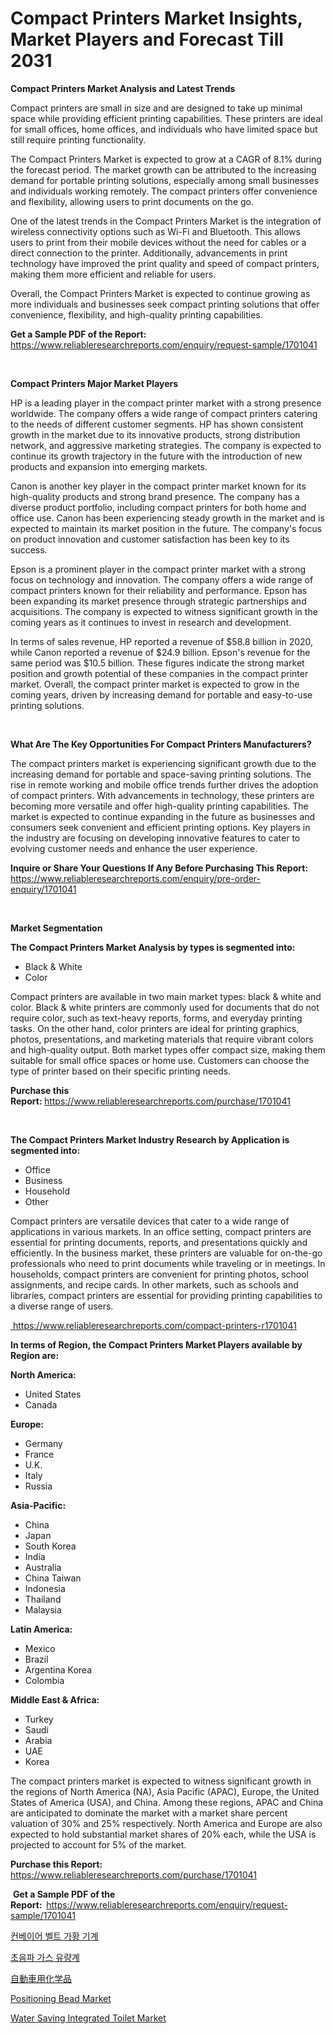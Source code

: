 <p><h1>Compact Printers Market Insights, Market Players and Forecast Till 2031</h1></p><p><strong>Compact Printers Market Analysis and Latest Trends</strong></p>
<p><p>Compact printers are small in size and are designed to take up minimal space while providing efficient printing capabilities. These printers are ideal for small offices, home offices, and individuals who have limited space but still require printing functionality.</p><p>The Compact Printers Market is expected to grow at a CAGR of 8.1% during the forecast period. The market growth can be attributed to the increasing demand for portable printing solutions, especially among small businesses and individuals working remotely. The compact printers offer convenience and flexibility, allowing users to print documents on the go.</p><p>One of the latest trends in the Compact Printers Market is the integration of wireless connectivity options such as Wi-Fi and Bluetooth. This allows users to print from their mobile devices without the need for cables or a direct connection to the printer. Additionally, advancements in print technology have improved the print quality and speed of compact printers, making them more efficient and reliable for users.</p><p>Overall, the Compact Printers Market is expected to continue growing as more individuals and businesses seek compact printing solutions that offer convenience, flexibility, and high-quality printing capabilities.</p></p>
<p><strong>Get a Sample PDF of the Report:&nbsp;</strong> <a href="https://www.reliableresearchreports.com/enquiry/request-sample/1701041">https://www.reliableresearchreports.com/enquiry/request-sample/1701041</a></p>
<p>&nbsp;</p>
<p><strong>Compact Printers Major Market Players</strong></p>
<p><p>HP is a leading player in the compact printer market with a strong presence worldwide. The company offers a wide range of compact printers catering to the needs of different customer segments. HP has shown consistent growth in the market due to its innovative products, strong distribution network, and aggressive marketing strategies. The company is expected to continue its growth trajectory in the future with the introduction of new products and expansion into emerging markets.</p><p>Canon is another key player in the compact printer market known for its high-quality products and strong brand presence. The company has a diverse product portfolio, including compact printers for both home and office use. Canon has been experiencing steady growth in the market and is expected to maintain its market position in the future. The company's focus on product innovation and customer satisfaction has been key to its success.</p><p>Epson is a prominent player in the compact printer market with a strong focus on technology and innovation. The company offers a wide range of compact printers known for their reliability and performance. Epson has been expanding its market presence through strategic partnerships and acquisitions. The company is expected to witness significant growth in the coming years as it continues to invest in research and development.</p><p>In terms of sales revenue, HP reported a revenue of $58.8 billion in 2020, while Canon reported a revenue of $24.9 billion. Epson's revenue for the same period was $10.5 billion. These figures indicate the strong market position and growth potential of these companies in the compact printer market. Overall, the compact printer market is expected to grow in the coming years, driven by increasing demand for portable and easy-to-use printing solutions.</p></p>
<p>&nbsp;</p>
<p><strong>What Are The Key Opportunities For Compact Printers Manufacturers?</strong></p>
<p><p>The compact printers market is experiencing significant growth due to the increasing demand for portable and space-saving printing solutions. The rise in remote working and mobile office trends further drives the adoption of compact printers. With advancements in technology, these printers are becoming more versatile and offer high-quality printing capabilities. The market is expected to continue expanding in the future as businesses and consumers seek convenient and efficient printing options. Key players in the industry are focusing on developing innovative features to cater to evolving customer needs and enhance the user experience.</p></p>
<p><strong>Inquire or Share Your Questions If Any Before Purchasing This Report:</strong> <a href="https://www.reliableresearchreports.com/enquiry/pre-order-enquiry/1701041">https://www.reliableresearchreports.com/enquiry/pre-order-enquiry/1701041</a></p>
<p>&nbsp;</p>
<p><strong>Market Segmentation</strong></p>
<p><strong>The Compact Printers Market Analysis by types is segmented into:</strong></p>
<p><ul><li>Black & White</li><li>Color</li></ul></p>
<p><p>Compact printers are available in two main market types: black & white and color. Black & white printers are commonly used for documents that do not require color, such as text-heavy reports, forms, and everyday printing tasks. On the other hand, color printers are ideal for printing graphics, photos, presentations, and marketing materials that require vibrant colors and high-quality output. Both market types offer compact size, making them suitable for small office spaces or home use. Customers can choose the type of printer based on their specific printing needs.</p></p>
<p><strong>Purchase this Report:&nbsp;</strong><a href="https://www.reliableresearchreports.com/purchase/1701041">https://www.reliableresearchreports.com/purchase/1701041</a></p>
<p>&nbsp;</p>
<p><strong>The Compact Printers Market Industry Research by Application is segmented into:</strong></p>
<p><ul><li>Office</li><li>Business</li><li>Household</li><li>Other</li></ul></p>
<p><p>Compact printers are versatile devices that cater to a wide range of applications in various markets. In an office setting, compact printers are essential for printing documents, reports, and presentations quickly and efficiently. In the business market, these printers are valuable for on-the-go professionals who need to print documents while traveling or in meetings. In households, compact printers are convenient for printing photos, school assignments, and recipe cards. In other markets, such as schools and libraries, compact printers are essential for providing printing capabilities to a diverse range of users.</p></p>
<p><a href="https://www.reliableresearchreports.com/compact-printers-r1701041">&nbsp;https://www.reliableresearchreports.com/compact-printers-r1701041</a></p>
<p><strong>In terms of Region, the Compact Printers Market Players available by Region are:</strong></p>
<p>
    <p> <strong> North America: </strong>
        <ul>
            <li>United States</li>
            <li>Canada</li>
        </ul>
        </p> 
    <p> <strong> Europe: </strong>
        <ul>
            <li>Germany</li>
            <li>France</li>
            <li>U.K.</li>
            <li>Italy</li>
            <li>Russia</li>
        </ul>
        </p> 
    <p> <strong> Asia-Pacific: </strong>
        <ul>
            <li>China</li>
            <li>Japan</li>
            <li>South Korea</li>
            <li>India</li>
            <li>Australia</li>
            <li>China Taiwan</li>
            <li>Indonesia</li>
            <li>Thailand</li>
            <li>Malaysia</li>
        </ul>
        </p> 
    <p> <strong> Latin America: </strong>
        <ul>
            <li>Mexico</li>
            <li>Brazil</li>
            <li>Argentina Korea</li>
            <li>Colombia</li>
        </ul>
        </p> 
    <p> <strong> Middle East & Africa: </strong>
        <ul>
            <li>Turkey</li>
            <li>Saudi</li>
            <li>Arabia</li>
            <li>UAE</li>
            <li>Korea</li>
        </ul>
    </p>
    </p>
<p><p>The compact printers market is expected to witness significant growth in the regions of North America (NA), Asia Pacific (APAC), Europe, the United States of America (USA), and China. Among these regions, APAC and China are anticipated to dominate the market with a market share percent valuation of 30% and 25% respectively. North America and Europe are also expected to hold substantial market shares of 20% each, while the USA is projected to account for 5% of the market.</p></p>
<p><strong>Purchase this Report: </strong><a href="https://www.reliableresearchreports.com/purchase/1701041">https://www.reliableresearchreports.com/purchase/1701041</a></p>
<p>&nbsp;<strong>Get a Sample PDF of the Report:&nbsp;&nbsp;</strong><a href="https://www.reliableresearchreports.com/enquiry/request-sample/1701041">https://www.reliableresearchreports.com/enquiry/request-sample/1701041</a></p>
<p><strong></strong></p>
<p><p><a href="https://medium.com/@sillysally687568/%EC%BB%A8%EB%B2%A0%EC%9D%B4%EC%96%B4-%EB%B2%A8%ED%8A%B8-%EA%B3%A0%EB%AC%B4-%EB%B6%99%EC%9D%B4%EA%B8%B0-%EA%B8%B0%EA%B3%84-%EC%8B%9C%EC%9E%A5%EC%9D%80-%EC%8B%9C%EC%9E%A5-%EC%A0%90%EC%9C%A0%EC%9C%A8-%EC%8B%9C%EC%9E%A5-%ED%8A%B8%EB%A0%8C%EB%93%9C-%EB%B0%8F-%EC%8B%9C%EC%9E%A5-%EC%84%B1%EC%9E%A5%EC%97%90-%EB%8C%80%ED%95%9C-%EC%A0%95%EB%B3%B4%EB%A5%BC-%EC%A0%9C%EA%B3%B5%ED%95%A9%EB%8B%88%EB%8B%A4-fc647e03e74a">컨베이어 벨트 가황 기계</a></p><p><a href="https://medium.com/@emmamoy1/%EC%B4%88%EC%9D%8C%ED%8C%8C-%EA%B0%80%EC%8A%A4-%EC%9C%A0%EB%9F%89%EA%B3%84-%EC%8B%9C%EC%9E%A5-%EA%B7%9C%EB%AA%A8-%EC%8B%9C%EC%9E%A5-%EC%A0%84%EB%A7%9D-%EB%B0%8F-%EC%8B%9C%EC%9E%A5-%EC%98%88%EC%B8%A1-2024%EB%85%84%EB%B6%80%ED%84%B0-2031%EB%85%84-848db358b603">초음파 가스 유량계</a></p><p><a href="https://medium.com/@nicholas.ellison0076890/%E8%87%AA%E5%8B%95%E8%BB%8A%E7%94%A8%E5%8C%96%E5%AD%A6%E5%93%81%E5%B8%82%E5%A0%B4%E8%A6%8F%E6%A8%A1-%E5%B8%82%E5%A0%B4%E5%B1%95%E6%9C%9B%E3%81%A8%E5%B8%82%E5%A0%B4%E4%BA%88%E6%B8%AC-2024%E5%B9%B4%E3%81%8B%E3%82%892031%E5%B9%B4-e2f037ed3c81">自動車用化学品</a></p><p><a href="https://www.linkedin.com/pulse/positioning-bead-market-analysis-its-cagr-segmentation-exfef?trackingId=ZtY5nvkPd94Phpg%2BKHmUeg%3D%3D">Positioning Bead Market</a></p><p><a href="https://www.linkedin.com/pulse/water-saving-integrated-toilet-market-size-outlook-4m3uf?trackingId=IPn2hR9Qz5Q6zwaYTtW2FA%3D%3D">Water Saving Integrated Toilet Market</a></p></p>